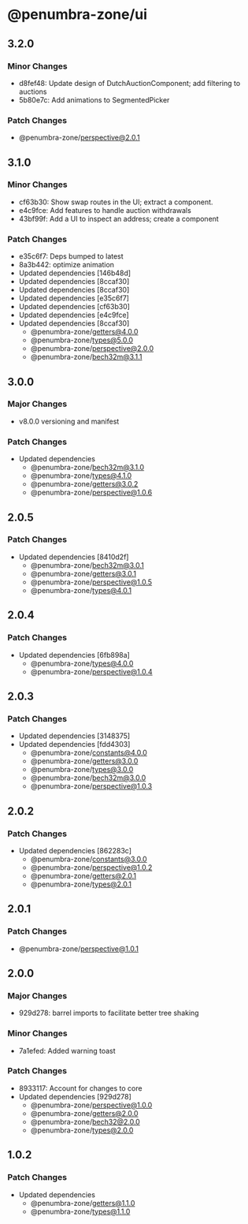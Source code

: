 # @penumbra-zone/ui

## 3.2.0

### Minor Changes

- d8fef48: Update design of DutchAuctionComponent; add filtering to auctions
- 5b80e7c: Add animations to SegmentedPicker

### Patch Changes

- @penumbra-zone/perspective@2.0.1

## 3.1.0

### Minor Changes

- cf63b30: Show swap routes in the UI; extract a <TokenSwapInput /> component.
- e4c9fce: Add features to handle auction withdrawals
- 43bf99f: Add a UI to inspect an address; create a <Box /> component

### Patch Changes

- e35c6f7: Deps bumped to latest
- 8a3b442: optimize animation
- Updated dependencies [146b48d]
- Updated dependencies [8ccaf30]
- Updated dependencies [8ccaf30]
- Updated dependencies [e35c6f7]
- Updated dependencies [cf63b30]
- Updated dependencies [e4c9fce]
- Updated dependencies [8ccaf30]
  - @penumbra-zone/getters@4.0.0
  - @penumbra-zone/types@5.0.0
  - @penumbra-zone/perspective@2.0.0
  - @penumbra-zone/bech32m@3.1.1

## 3.0.0

### Major Changes

- v8.0.0 versioning and manifest

### Patch Changes

- Updated dependencies
  - @penumbra-zone/bech32m@3.1.0
  - @penumbra-zone/types@4.1.0
  - @penumbra-zone/getters@3.0.2
  - @penumbra-zone/perspective@1.0.6

## 2.0.5

### Patch Changes

- Updated dependencies [8410d2f]
  - @penumbra-zone/bech32m@3.0.1
  - @penumbra-zone/getters@3.0.1
  - @penumbra-zone/perspective@1.0.5
  - @penumbra-zone/types@4.0.1

## 2.0.4

### Patch Changes

- Updated dependencies [6fb898a]
  - @penumbra-zone/types@4.0.0
  - @penumbra-zone/perspective@1.0.4

## 2.0.3

### Patch Changes

- Updated dependencies [3148375]
- Updated dependencies [fdd4303]
  - @penumbra-zone/constants@4.0.0
  - @penumbra-zone/getters@3.0.0
  - @penumbra-zone/types@3.0.0
  - @penumbra-zone/bech32m@3.0.0
  - @penumbra-zone/perspective@1.0.3

## 2.0.2

### Patch Changes

- Updated dependencies [862283c]
  - @penumbra-zone/constants@3.0.0
  - @penumbra-zone/perspective@1.0.2
  - @penumbra-zone/getters@2.0.1
  - @penumbra-zone/types@2.0.1

## 2.0.1

### Patch Changes

- @penumbra-zone/perspective@1.0.1

## 2.0.0

### Major Changes

- 929d278: barrel imports to facilitate better tree shaking

### Minor Changes

- 7a1efed: Added warning toast

### Patch Changes

- 8933117: Account for changes to core
- Updated dependencies [929d278]
  - @penumbra-zone/perspective@1.0.0
  - @penumbra-zone/getters@2.0.0
  - @penumbra-zone/bech32@2.0.0
  - @penumbra-zone/types@2.0.0

## 1.0.2

### Patch Changes

- Updated dependencies
  - @penumbra-zone/getters@1.1.0
  - @penumbra-zone/types@1.1.0
